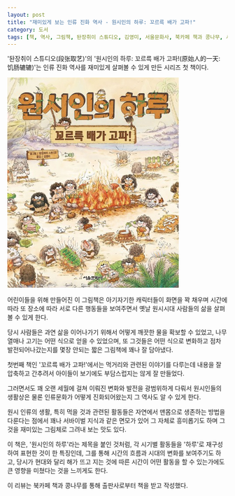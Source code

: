 ```yaml
---
layout: post
title: "재미있게 보는 인류 진화 역사 - 원시인의 하루: 꼬르륵 배가 고파!"
category: 도서
tags: [책, 역사, 그림책, 돤장취이 스튜디오, 김영미, 서울문화사, 북카페 책과 콩나무, 서평]
---
```


'돤장취이 스튜디오(段张取艺)'의
'원시인의 하루: 꼬르륵 배가 고파!(原始人的一天: 饥肠辘辘)'는
인류 진화 역사를 재미있게 살펴볼 수 있게 만든 시리즈 첫 책이다.

![표지](/images/book/one-day-in-ancient-time-1-how-to-get-food-picture-book-h480.jpg)

어린이들을 위해 만들어진 이 그림책은
아기자기한 캐릭터들이 화면을 꽉 채우며
시간에 따라 또 장소에 따라 서로 다른 행동들을 보여주면서
옛날 원시시대 사람들의 삶을 살펴볼 수 있게 한다.

당시 사람들은 과연 삶을 이어나가기 위해서
어떻게 깨끗한 물을 확보할 수 있었고,
나무 열매나 고기는 어떤 식으로 얻을 수 있었으며,
또 그것들은 어떤 식으로 변화하고 점차 발전되어나갔는지를
몇장 안되는 짧은 그림책에 꽤나 잘 담아냈다.

첫번째 책인 '꼬르륵 배가 고파!'에서는
먹거리와 관련된 이야기를 다루는데
내용을 잘 압축하고 간추려서
아이들이 보기에도 부담스럽지는 않게 잘 만들었다.

그러면서도 꽤 오랜 세월에 걸쳐 이뤄진 변화와 발전을 광범위하게 다뤄서
원시인들의 생활상은 물론
인류문화가 어떻게 진화되어왔는지 그 역사도 알 수 있게 한다.

원시 인류의 생활, 특히 먹을 것과 관련된 활동들은
자연에서 맨몸으로 생존하는 방법을 다룬다는 점에서
꽤나 서바이벌 지식과 같은 면모가 있어
그 자체로 흥미롭기도 하며
그것을 재미있는 그림체로 그려내 보는 맛도 있다.

이 책은, '원시인의 하루'라는 제목을 붙인 것처럼,
각 시기별 활동들을 '하루'로 재구성하여 표현한 것이 한 특징인데,
그를 통해 시간의 흐름과 시대의 변화를 보여주기도 하고,
당시가 현대와 달리 해가 뜨고 지는 것에 따른 시간이
어떤 활동을 할 수 있는가에도 큰 영향을 미쳤다는 것을 느끼게도 한다.



<div class="im im-info">
이 리뷰는 북카페 책과 콩나무를 통해 출판사로부터 책을 받고 작성했다.
</div>
